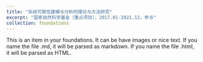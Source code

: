 ```yaml
---
title: "系统可靠性建模与分析的理论与方法研究"
excerpt: "国家自然科学基金（重点项目），2017.01-2021.12，参与"
collection: foundations
---
```


This is an item in your foundations. It can be have images or nice text. If you name the file .md, it will be parsed as markdown. If you name the file .html, it will be parsed as HTML. 

